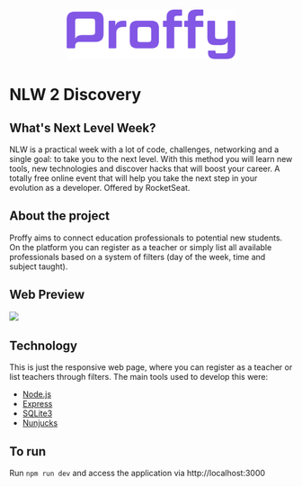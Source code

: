 <h1 align="center">
    <img alt="" title="Proffy" src="./public/images/logoGitHub.svg" width="300px"/>
</h1>

# NLW 2 Discovery

## What's Next Level Week?
NLW is a practical week with a lot of code, challenges, networking and a single goal: to take you to the next level. With this method you will learn new tools, new technologies and discover hacks that will boost your career. A totally free online event that will help you take the next step in your evolution as a developer. Offered by RocketSeat.

## About the project
Proffy aims to connect education professionals to potential new students. On the platform you can register as a teacher or simply list all available professionals based on a system of filters (day of the week, time and subject taught).

## Web Preview
![](./public/images/icons/Proffy.gif)

## Technology
This is just the responsive web page, where you can register as a teacher or list teachers through filters.
The main tools used to develop this were:
- [Node.js](https://nodejs.org/en/)
- [Express](https://expressjs.com/)
- [SQLite3](https://www.sqlite.org/index.html)
- [Nunjucks](https://mozilla.github.io/nunjucks/)

## To run

Run `npm run dev` and access the application via http://localhost:3000